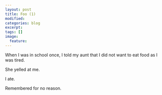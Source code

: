 ```yaml
---
layout: post
title: Foo (1)
modified:
categories: blog
excerpt:
tags: []
image:
  feature:
---
```

When I was in school once, I told my aunt that I did not want to eat food as I was tired.

She yelled at me.

I ate.

Remembered for no reason.

